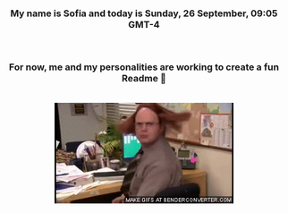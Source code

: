 


<div align="center">
<h3 >My name is Sofia and today is Sunday, 26 September, 09:05 GMT-4</h3><br>
<h3 >For now, me and my personalities are working to create a fun Readme 👋
</h3><br>
<img src='img/dwight.gif' alt='working...'/>
</div>

